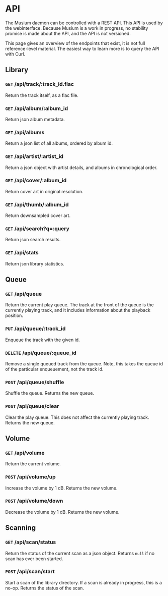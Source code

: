 # API

The Musium daemon can be controlled with a <abbr>REST</abbr> <abbr>API</abbr>.
This <abbr>API</abbr> is used by the webinterface. Because Musium is a work in
progress, no stability promise is made about the <abbr>API</abbr>, and the
<abbr>API</abbr> is not versioned.

This page gives an overview of the endpoints that exist, it is not full
reference-level material. The easiest way to learn more is to query the
<abbr>API</abbr> with Curl.

## Library

### `GET` /api/track/:track_id.flac
Return the track itself, as a flac file.

### `GET` /api/album/:album_id
Return json album metadata.

### `GET` /api/albums
Return a json list of all albums, ordered by album id.

### `GET` /api/artist/:artist_id
Return a json object with artist details, and albums in chronological order.

### `GET` /api/cover/:album_id
Return cover art in original resolution.

### `GET` /api/thumb/:album_id
Return downsampled cover art.

### `GET` /api/search?q=:query
Return json search results.

### `GET` /api/stats
Return json library statistics.

## Queue

### `GET` /api/queue
Return the current play queue. The track at the front of the queue is the
currently playing track, and it includes information about the playback
position.

### `PUT` /api/queue/:track_id
Enqueue the track with the given id.

### `DELETE` /api/queue/:queue_id
Remove a single queued track from the queue. Note, this takes the queue id of
the particular enqueuement, not the track id.

### `POST` /api/queue/shuffle
Shuffle the queue. Returns the new queue.

### `POST` /api/queue/clear
Clear the play queue. This does not affect the currently playing track. Returns
the new queue.

## Volume

### `GET` /api/volume
Return the current volume.

### `POST` /api/volume/up
Increase the volume by 1 dB. Returns the new volume.

### `POST` /api/volume/down
Decrease the volume by 1 dB. Returns the new volume.

## Scanning

### `GET` /api/scan/status
Return the status of the current scan as a json object. Returns `null` if no
scan has ever been started.

### `POST` /api/scan/start
Start a scan of the library directory. If a scan is already in progress, this is
a no-op. Returns the status of the scan.
